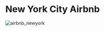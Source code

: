 # New York City Airbnb
![airbnb_newyork](https://github.com/user-attachments/assets/e57ee73a-fc51-41b4-8e30-e7339fb3da19)
